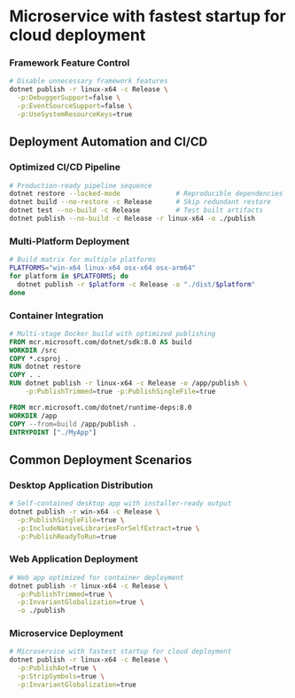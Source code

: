 # Microservice with fastest startup for cloud deployment
### Framework Feature Control

```bash
# Disable unnecessary framework features
dotnet publish -r linux-x64 -c Release \
  -p:DebuggerSupport=false \
  -p:EventSourceSupport=false \
  -p:UseSystemResourceKeys=true
```

## Deployment Automation and CI/CD

### Optimized CI/CD Pipeline

```bash
# Production-ready pipeline sequence
dotnet restore --locked-mode              # Reproducible dependencies
dotnet build --no-restore -c Release      # Skip redundant restore
dotnet test --no-build -c Release         # Test built artifacts
dotnet publish --no-build -c Release -r linux-x64 -o ./publish
```

### Multi-Platform Deployment

```bash
# Build matrix for multiple platforms
PLATFORMS="win-x64 linux-x64 osx-x64 osx-arm64"
for platform in $PLATFORMS; do
  dotnet publish -r $platform -c Release -o "./dist/$platform"
done
```

### Container Integration

```dockerfile
# Multi-stage Docker build with optimized publishing
FROM mcr.microsoft.com/dotnet/sdk:8.0 AS build
WORKDIR /src
COPY *.csproj .
RUN dotnet restore
COPY . .
RUN dotnet publish -r linux-x64 -c Release -o /app/publish \
    -p:PublishTrimmed=true -p:PublishSingleFile=true

FROM mcr.microsoft.com/dotnet/runtime-deps:8.0
WORKDIR /app
COPY --from=build /app/publish .
ENTRYPOINT ["./MyApp"]
```

## Common Deployment Scenarios

### Desktop Application Distribution

```bash
# Self-contained desktop app with installer-ready output
dotnet publish -r win-x64 -c Release \
  -p:PublishSingleFile=true \
  -p:IncludeNativeLibrariesForSelfExtract=true \
  -p:PublishReadyToRun=true
```

### Web Application Deployment

```bash
# Web app optimized for container deployment
dotnet publish -r linux-x64 -c Release \
  -p:PublishTrimmed=true \
  -p:InvariantGlobalization=true \
  -o ./publish
```

### Microservice Deployment

```bash
# Microservice with fastest startup for cloud deployment
dotnet publish -r linux-x64 -c Release \
  -p:PublishAot=true \
  -p:StripSymbols=true \
  -p:InvariantGlobalization=true
```
